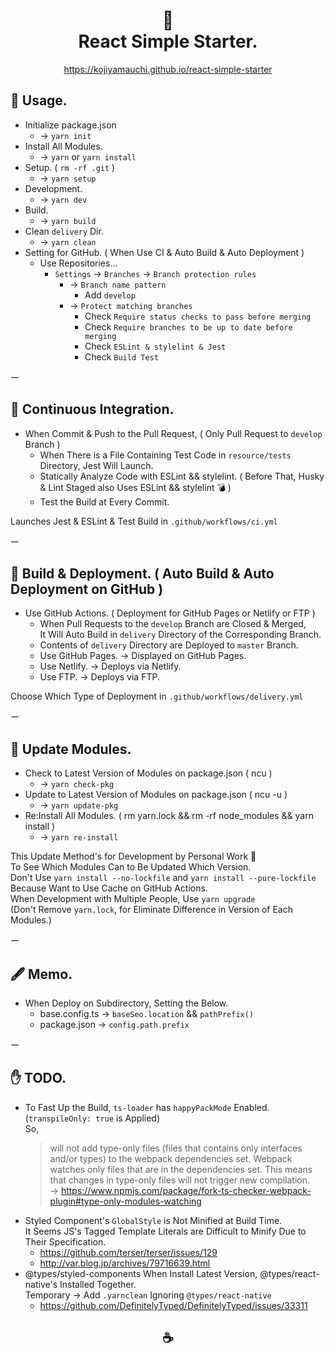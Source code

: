 <h1 align="center">
🥤<br>
React Simple Starter.
</h1>

<p align="center"><a href="https://kojiyamauchi.github.io/react-simple-starter/">https://kojiyamauchi.github.io/react-simple-starter</a></p>

## 🧉 Usage.

- Initialize package.json
  - -> `yarn init`
- Install All Modules.
  - -> `yarn` or `yarn install`
- Setup. ( `rm -rf .git` )
  - -> `yarn setup`
- Development.
  - -> `yarn dev`
- Build.
  - -> `yarn build`
- Clean `delivery` Dir.
  - -> `yarn clean`
- Setting for GitHub. ( When Use CI & Auto Build & Auto Deployment )
  - Use Repositories...
    - `Settings` -> `Branches` -> `Branch protection rules`
      - -> `Branch name pattern`
        - Add `develop`
      - -> `Protect matching branches`
        - Check `Require status checks to pass before merging`
        - Check `Require branches to be up to date before merging`
        - Check `ESLint & stylelint & Jest`
        - Check `Build Test`

ー

## 🧉 Continuous Integration.

- When Commit & Push to the Pull Request, ( Only Pull Request to `develop` Branch )
  - When There is a File Containing Test Code in `resource/tests` Directory, Jest Will Launch.
  - Statically Analyze Code with ESLint && stylelint. ( Before That, Husky & Lint Staged also Uses ESLint && stylelint 💣 )
  - Test the Build at Every Commit.

Launches Jest & ESLint & Test Build in `.github/workflows/ci.yml`

ー

## 🧉 Build & Deployment. ( Auto Build & Auto Deployment on GitHub )

- Use GitHub Actions. ( Deployment for GitHub Pages or Netlify or FTP )
  - When Pull Requests to the `develop` Branch are Closed & Merged,  
    It Will Auto Build in `delivery` Directory of the Corresponding Branch.
  - Contents of `delivery` Directory are Deployed to `master` Branch.
  - Use GitHub Pages. -> Displayed on GitHub Pages.
  - Use Netlify. -> Deploys via Netlify.
  - Use FTP. -> Deploys via FTP.

Choose Which Type of Deployment in `.github/workflows/delivery.yml`

ー

## 🧉 Update Modules.

- Check to Latest Version of Modules on package.json ( ncu )
  - -> `yarn check-pkg`
- Update to Latest Version of Modules on package.json ( ncu -u )
  - -> `yarn update-pkg`
- Re:Install All Modules. ( rm yarn.lock && rm -rf node_modules && yarn install )
  - -> `yarn re-install`

This Update Method's for Development by Personal Work 🤔  
To See Which Modules Can to Be Updated Which Version.  
Don't Use `yarn install --no-lockfile` and `yarn install --pure-lockfile`  
Because Want to Use Cache on GitHub Actions.  
When Development with Multiple People, Use `yarn upgrade`  
(Don't Remove `yarn.lock`, for Eliminate Difference in Version of Each Modules.)

ー

## 🖋 Memo.

- When Deploy on Subdirectory, Setting the Below.
  - base.config.ts -> `baseSeo.location` && `pathPrefix()`
  - package.json -> `config.path.prefix`

ー

## ✋ TODO.

- To Fast Up the Build, `ts-loader` has `happyPackMode` Enabled. (`transpileOnly: true` is Applied)  
  So,
  > will not add type-only files (files that contains only interfaces and/or types) to the webpack dependencies set. Webpack watches only files that are in the dependencies set. This means that changes in type-only files will not trigger new compilation.  
  > -> <https://www.npmjs.com/package/fork-ts-checker-webpack-plugin#type-only-modules-watching>
- Styled Component's `GlobalStyle` is Not Minified at Build Time.  
  It Seems JS's Tagged Template Literals are Difficult to Minify Due to Their Specification.
  - <https://github.com/terser/terser/issues/129>
  - <http://var.blog.jp/archives/79716639.html>
- @types/styled-components When Install Latest Version, @types/react-native's Installed Together.  
  Temporary -> Add `.yarnclean` Ignoring `@types/react-native`
  - <https://github.com/DefinitelyTyped/DefinitelyTyped/issues/33311>

<h2 align="center">☕️</h2>
